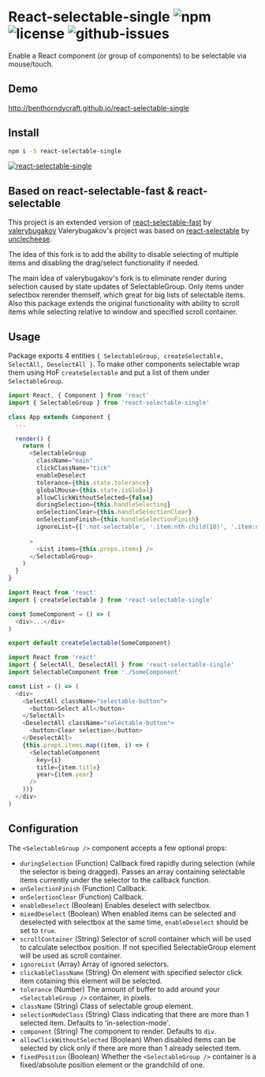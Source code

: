 # React-selectable-single ![npm](https://img.shields.io/npm/v/react-selectable-single.svg) ![license](https://img.shields.io/npm/l/react-selectable-single.svg) ![github-issues](https://img.shields.io/github/issues/benthorndycraft/react-selectable-single.svg)

Enable a React component (or group of components) to be selectable via mouse/touch.

## Demo

http://benthorndycraft.github.io/react-selectable-single

## Install

```sh
npm i -S react-selectable-single
```

[![react-selectable-single](https://nodei.co/npm/react-selectable-single.png?downloads=true&downloadRank=true&stars=true)](https://nodei.co/npm/react-selectable-single/)

## Based on react-selectable-fast & react-selectable
This project is an extended version of [react-selectable-fast](https://github.com/valerybugakov/react-selectable-fast) by [valerybugakov](https://github.com/valerybugakov)
Valerybugakov's project was based on [react-selectable](https://github.com/unclecheese/react-selectable) by [unclecheese](https://github.com/unclecheese).

The idea of this fork is to add the ability to disable selecting of multiple items and disabling the drag/select functionality if needed.

The main idea of valerybugakov's fork is to eliminate render during selection caused by state updates of SelectableGroup. Only items under selectbox rerender themself, which great for big lists of selectable items. Also this package extends the original functionality with ability to scroll items while selecting relative to window and specified scroll container.

## Usage

Package exports 4 entities `{ SelectableGroup, createSelectable, SelectAll, DeselectAll }`.
To make other components selectable wrap them using HoF `createSelectable` and put a list of them under `SelectableGroup`.

```js
import React, { Component } from 'react'
import { SelectableGroup } from 'react-selectable-single'

class App extends Component {
  ...

  render() {
    return (
      <SelectableGroup
        className="main"
        clickClassName="tick"
        enableDeselect
        tolerance={this.state.tolerance}
        globalMouse={this.state.isGlobal}
        allowClickWithoutSelected={false}
        duringSelection={this.handleSelecting}
        onSelectionClear={this.handleSelectionClear}
        onSelectionFinish={this.handleSelectionFinish}
        ignoreList={['.not-selectable', '.item:nth-child(10)', '.item:nth-child(27)']}
      
      >
        <List items={this.props.items} />
      </SelectableGroup>
    )
  }
}
```

```js
import React from 'react'
import { createSelectable } from 'react-selectable-single'

const SomeComponent = () => (
  <div>...</div>
)

export default createSelectable(SomeComponent)
```

```js
import React from 'react'
import { SelectAll, DeselectAll } from 'react-selectable-single'
import SelectableComponent from './SomeComponent'

const List = () => (
  <div>
    <SelectAll className="selectable-button">
      <button>Select all</button>
    </SelectAll>
    <DeselectAll className="selectable-button">
      <button>Clear selection</button>
    </DeselectAll>
    {this.props.items.map((item, i) => (
      <SelectableComponent
        key={i}
        title={item.title}
        year={item.year}
      />
    ))}
  </div>
)
```
## Configuration

The `<SelectableGroup />` component accepts a few optional props:
* `duringSelection` (Function) Callback fired rapidly during selection (while the selector is being dragged). Passes an array containing selectable items currently under the selector to the callback function.
* `onSelectionFinish` (Function) Callback.
* `onSelectionClear` (Function) Callback.
* `enableDeselect` (Boolean) Enables deselect with selectbox.
* `mixedDeselect` (Boolean) When enabled items can be selected and deselected with selectbox at the same time, `enableDeselect` should be set to `true`.
* `scrollContainer` (String) Selector of scroll container which will be used to calculate selectbox position. If not specified SelectableGroup element will be used as scroll container.
* `ignoreList` (Array) Array of ignored selectors.
* `clickableClassName` (String) On element with specified selector click item cotaining this element will be selected.
* `tolerance` (Number) The amount of buffer to add around your `<SelectableGroup />` container, in pixels.
* `className` (String) Class of selectable group element.
* `selectionModeClass` (String) Class indicating that there are more than 1 selected item. Defaults to 'in-selection-mode'.
* `component` (String) The component to render. Defaults to `div`.
* `allowClickWithoutSelected` (Boolean) When disabled items can be selected by click only if there are more than 1 already selected item.
* `fixedPosition` (Boolean) Whether the `<SelectableGroup />` container is a fixed/absolute position element or the grandchild of one.
